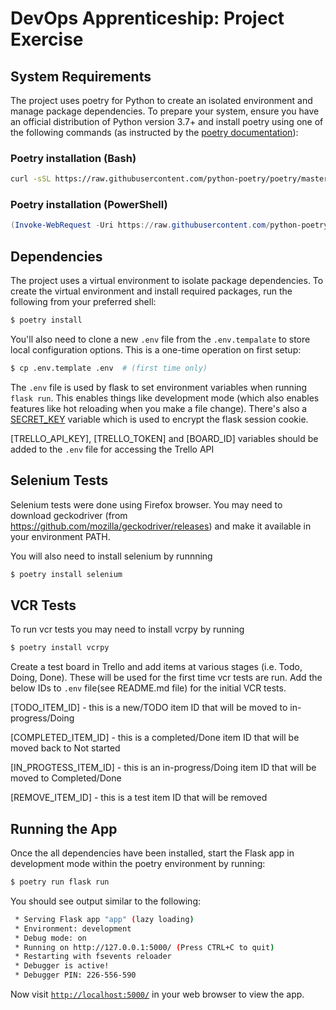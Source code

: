 # DevOps Apprenticeship: Project Exercise

## System Requirements

The project uses poetry for Python to create an isolated environment and manage package dependencies. To prepare your system, ensure you have an official distribution of Python version 3.7+ and install poetry using one of the following commands (as instructed by the [poetry documentation](https://python-poetry.org/docs/#system-requirements)):

### Poetry installation (Bash)

```bash
curl -sSL https://raw.githubusercontent.com/python-poetry/poetry/master/get-poetry.py | python
```

### Poetry installation (PowerShell)

```powershell
(Invoke-WebRequest -Uri https://raw.githubusercontent.com/python-poetry/poetry/master/get-poetry.py -UseBasicParsing).Content | python
```

## Dependencies

The project uses a virtual environment to isolate package dependencies. To create the virtual environment and install required packages, run the following from your preferred shell:

```bash
$ poetry install
```

You'll also need to clone a new `.env` file from the `.env.tempalate` to store local configuration options. This is a one-time operation on first setup:

```bash
$ cp .env.template .env  # (first time only)
```

The `.env` file is used by flask to set environment variables when running `flask run`. This enables things like development mode (which also enables features like hot reloading when you make a file change). There's also a [SECRET_KEY](https://flask.palletsprojects.com/en/1.1.x/config/#SECRET_KEY) variable which is used to encrypt the flask session cookie.

[TRELLO_API_KEY], [TRELLO_TOKEN] and [BOARD_ID] variables should be added to the `.env` file for accessing the Trello API

## Selenium Tests
Selenium tests were done using Firefox browser. You may need to download geckodriver (from https://github.com/mozilla/geckodriver/releases) and make it available in your environment PATH.

You will also need to install selenium by runnning
```bash
$ poetry install selenium
``` 

## VCR Tests
To run vcr tests you may need to install vcrpy by running
```bash
$ poetry install vcrpy
```
Create a test board in Trello and add items at various stages (i.e. Todo, Doing, Done). These will be used for the first time vcr tests are run. Add the below IDs to `.env` file(see README.md file) for the initial VCR tests.

[TODO_ITEM_ID] - this is a new/TODO item ID that will be moved to in-progress/Doing

[COMPLETED_ITEM_ID] - this is a completed/Done item ID that will be moved back to Not started

[IN_PROGTESS_ITEM_ID] - this is an in-progress/Doing item ID that will be moved to Completed/Done

[REMOVE_ITEM_ID] - this is a test item ID that will be removed


## Running the App

Once the all dependencies have been installed, start the Flask app in development mode within the poetry environment by running:
```bash
$ poetry run flask run
```

You should see output similar to the following:
```bash
 * Serving Flask app "app" (lazy loading)
 * Environment: development
 * Debug mode: on
 * Running on http://127.0.0.1:5000/ (Press CTRL+C to quit)
 * Restarting with fsevents reloader
 * Debugger is active!
 * Debugger PIN: 226-556-590
```
Now visit [`http://localhost:5000/`](http://localhost:5000/) in your web browser to view the app.
